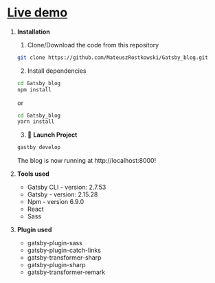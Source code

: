 # [Live demo](https://dreamy-roentgen-1d0a59.netlify.com/)



1. **Installation**
    1. Clone/Download the code from this repository
    ```bash
    git clone https://github.com/MateuszRostkowski/Gatsby_blog.git
    ```

    2. Install dependencies 
    ```bash
    cd Gatsby_blog
    npm install
    ```

    or 

    ```bash
    cd Gatsby_blog
    yarn install
    ```

    3. 🚀 **Launch Project**
    ```bash
    gastby develop
    ```

    The blog is now running at http://localhost:8000!

2.  **Tools used**
    * Gatsby CLI - version: 2.7.53
    * Gatsby - version: 2.15.28
    * Npm - version 6.9.0
    * React
    * Sass
    
3. **Plugin used**
    * gatsby-plugin-sass
    * gatsby-plugin-catch-links
    * gatsby-transformer-sharp
    * gatsby-plugin-sharp
    * gatsby-transformer-remark

   
